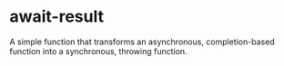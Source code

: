 # await-result
A simple function that transforms an asynchronous, completion-based function into a synchronous, throwing function.
